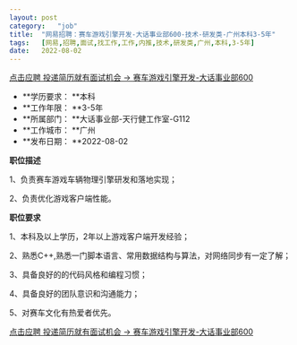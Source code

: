 ```yaml
---
layout:	post
category:	"job"
title:	"网易招聘：赛车游戏引擎开发-大话事业部600-技术-研发类-广州本科3-5年"
tags:	[网易,招聘,面试,找工作,工作,内推,技术,研发类,广州,本科,3-5年]
date:	2022-08-02
---
```


[点击应聘 投递简历就有面试机会 ->  赛车游戏引擎开发-大话事业部600](http://mobile.bole.netease.com/bole/boleDetail?id=39709&employeeId=346f03c3cda5f04c&key=all)



- **学历要求： **本科
- **工作年限： **3-5年
- **所属部门： **大话事业部-天行健工作室-G112
- **工作城市： **广州
- **发布日期： **2022-08-02



**职位描述**

1、负责赛车游戏车辆物理引擎研发和落地实现；

2、负责优化游戏客户端性能。



**职位要求**

1、本科及以上学历，2年以上游戏客户端开发经验；

2、熟悉C++,熟悉一门脚本语言、常用数据结构与算法，对网络同步有一定了解；

3、具备良好的的代码风格和编程习惯；

4、具备良好的团队意识和沟通能力；

5、对赛车文化有热爱者优先。



[点击应聘 投递简历就有面试机会 ->  赛车游戏引擎开发-大话事业部600](http://mobile.bole.netease.com/bole/boleDetail?id=39709&employeeId=346f03c3cda5f04c&key=all)